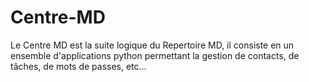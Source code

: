 # Centre-MD
Le Centre MD est la suite logique du Repertoire MD, il consiste en un ensemble d'applications python permettant la gestion de contacts, de tâches, de mots de passes, etc...
